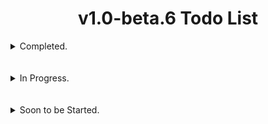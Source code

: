 # <div align="center">v1.0-beta.6 Todo List</div>

<details>
  <summary>Completed.</summary>
  <br></br>
  
- [x] Fix the error messages for reading and parsing manifest xml data when building standalone payloads.
<br></br>
#

- [x] Update the AhMyth Client & Server to be able to fetch both Inbox and Outbox/Sent SMS's instead of just Inbox SMS's.
<br></br>
#

- [x] Update the AhMyth Client & Server so users are able to Download Directories as well as large files without disconnection.
<br></br>
#

- [x] Add Java 21 Support for Building and Decompiling.
<br></br>
#

- [x] Fixed wrongly printed version string in the `"Wrong Java Version Installed, Detected <java version>` error.
<br></br>
#

- [x] Update the Binding feature to clean up and remove decompiled application folders when building & signing is successful and if errors are thrown during binding.
<br></br>
#

- [x] Update AhMyth to use a higher supported version of electron.
<br></br>
#

- [x] Add a switch to Change from Light theme to Dark Theme.
> thank you so much [mbarekTrismegistus (HermesThemes)](https://github.com/mbarekTrismegistus)
<br></br>
#

- [x] Update the Binding Features to set the name of the original apk we are binding to, as the name for the output payload when its being built.
<br></br>
#

- [X] Add Separate Storage Access to the Victim's SD Card for API 16 (Android 4.1) through API 22 (Android 5.1)
<br></br>
#

- [x] Clean and polished off the GUI in general
</details>
<br></br>

<details>
  <summary>In Progress.</summary>
  <br>

- [ ] Add access to a new Settings Menu tab via the click of a ⚙️ icon in the main GUI to allow users to do the following:

  - Set a Custom Output Directory for built payloads
  - Enable/Disable hardware acceleration for the AhMyth Server
> In Progress.
<br></br>
#

- [ ] Add Client Updates from [HiddenPirates](https://github.com/HiddenPirates) for Standalone Payloads.
> In Progress.
<br></br>
#

- [ ] Build a seperate API 16 to API 22 Compatible bare bones payload with no resources, values (excpet for *String.xml* containing the apps name), etc etc, for Binding to applications, this will payload will only work for Android 4.1 upto Android 5.1.
>> The SDK modification function I added for Activity based binding a while back, will allow this payload to work on SOME modern devices but not all of them, only because its a dirty workaround, and dirty workarounds while they work sometimes, they present problems other times.
>
> In Progress.
#

- [ ] Fix *xml2js* bug with the `modifyManifest` function that happens when modifying certain *AndroidManifest.xml* files.
<br></br>
#

- [ ] Update the *Multiport Listener* to disconnect from specific clients on specific ports, instead of all clients on specific ports.
<br></br>
#
<br></br>
#

</details>
<br></br>

<details>
  <summary>Soon to be Started.</summary>
  <br>
  
- Nothing to show
</details>
